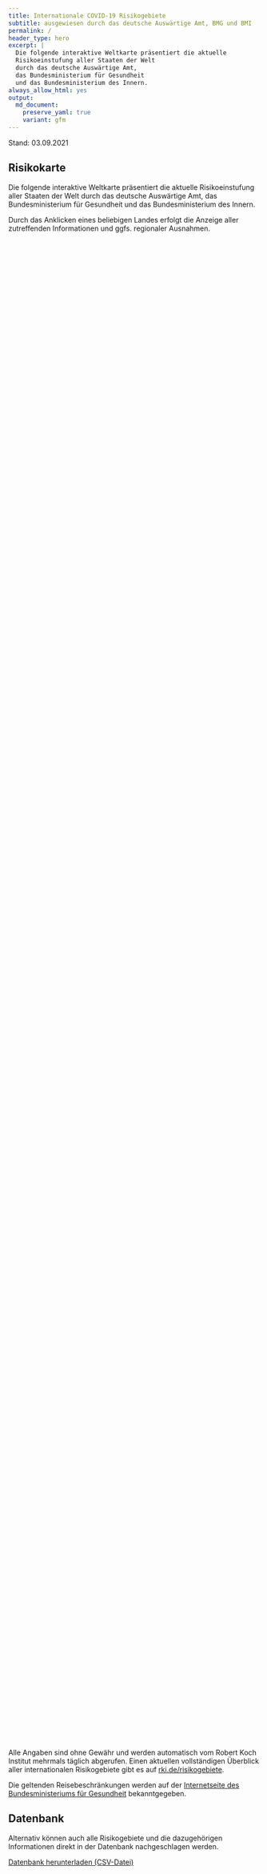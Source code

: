 ```yaml
---
title: Internationale COVID-19 Risikogebiete
subtitle: ausgewiesen durch das deutsche Auswärtige Amt, BMG und BMI
permalink: /
header_type: hero
excerpt: |
  Die folgende interaktive Weltkarte präsentiert die aktuelle
  Risikoeinstufung aller Staaten der Welt
  durch das deutsche Auswärtige Amt,
  das Bundesministerium für Gesundheit
  und das Bundesministerium des Innern.
always_allow_html: yes
output: 
  md_document:
    preserve_yaml: true
    variant: gfm
---
```


<!-- Modify _R/index_es.Rmd file instead -->

<p class="text-right font-weight-bold">

Stand: 03.09.2021

</p>

## Risikokarte

Die folgende interaktive Weltkarte präsentiert die aktuelle
Risikoeinstufung aller Staaten der Welt durch das deutsche Auswärtige
Amt, das Bundesministerium für Gesundheit und das Bundesministerium des
Innern.

<!--more-->

Durch das Anklicken eines beliebigen Landes erfolgt die Anzeige aller
zutreffenden Informationen und ggfs. regionaler Ausnahmen.

<div id="leaflet" class="leaflet html-widget" style="width:100%;height:75vh;">

</div>

<script src="https://corona-atlas.de/assets/data/locale_de.js"></script>

<script src="https://corona-atlas.de/assets/js/map.js"></script>

Alle Angaben sind ohne Gewähr und werden automatisch vom Robert Koch
Institut mehrmals täglich abgerufen. Einen aktuellen vollständigen
Überblick aller internationalen Risikogebiete gibt es auf
[rki.de/risikogebiete](https://rki.de/risikogebiete).

Die geltenden Reisebeschränkungen werden auf der [Internetseite des
Bundesministeriums für
Gesundheit](https://www.bundesgesundheitsministerium.de/coronavirus-infos-reisende)
bekanntgegeben.

## Datenbank

Alternativ können auch alle Risikogebiete und die dazugehörigen
Informationen direkt in der Datenbank nachgeschlagen werden.

<div id="reactable" class="reactable html-widget" style="width:auto;height:auto;"></div>
<script type="application/json" data-for="reactable">{"x":{"tag":{"name":"Reactable","attribs":{"data":{"Land/Region":["Afghanistan","Angola","Albanien","Andorra","Vereinigte Arabische Emirate","Argentinien","Armenien","Antigua und Barbuda","Australien","Österreich","Aserbaidschan","Burundi","Belgien","Benin","Burkina Faso","Bangladesch","Bulgarien","Bahrain","Bahamas","Bosnien und Herzegowina","Belarus","Belize","Bolivien","Brasilien","Barbados","Brunei","Bhutan","Botsuana","Zentralafrikanische Republik","Kanada","Schweiz","Chile","China","Côte d'Ivoire","Kamerun","Kongo DR","Kongo Rep","Kolumbien","Komoren","Cabo Verde","Costa Rica","Kuba","Zypern","Tschechien","Deutschland","Dschibuti","Dominica","Dänemark","Dominikanische Republik","Algerien","Ecuador","Ägypten","Eritrea","Spanien","Estland","Äthiopien","Finnland","Fidschi","Frankreich","Mikronesien","Gabun","Vereinigtes Königreich","Georgien","Ghana","Guinea","Gambia","Guinea-Bissau","Äquatorialguinea","Griechenland","Grenada","Guatemala","Guyana","Hongkong","Honduras","Kroatien","Haiti","Ungarn","Indonesien","Indien","Irland","Iran","Irak","Island","Israel","Italien","Jamaika","Jordanien","Japan","Kasachstan","Kenia","Kirgisistan","Kambodscha","Kiribati","St. Kitts und Nevis","Südkorea","Kuwait","Laos","Libanon","Liberia","Libyen","St. Lucia","Liechtenstein","Sri Lanka","Lesotho","Litauen","Luxemburg","Lettland","Marokko","Monaco","Moldau","Madagaskar","Malediven","Mexiko","Marshallinseln","Nordmazedonien","Mali","Malta","Myanmar","Montenegro","Mongolei","Mosambik","Mauretanien","Mauritius","Malawi","Malaysia","Namibia","Niger","Nigeria","Nicaragua","Niue","Niederlande","Norwegen","Nepal","Nauru","Neuseeland","Oman","Pakistan","Panama","Peru","Philippinen","Palau","Papua-Neuguinea","Polen","Korea (Demokratische Volksrepublik)","Portugal","Paraguay","Palästinensische Gebiete","Katar","Rumänien","Russische Föderation","Ruanda","Saudi-Arabien","Sudan","Senegal","Singapur","Salomoninseln","Sierra Leone","El Salvador","San Marino","Somalia","Serbien","Südsudan","São Tomé und Príncipe","Surinam","Slowakei","Slowenien","Schweden","Eswatini","Seychellen","Syrische Arabische Republik","Tschad","Togo","Thailand","Tadschikistan","Turkmenistan","Timor Leste","Tonga","Trinidad und Tobago","Tunesien","Türkei","Tuvalu","Tansania","Uganda","Ukraine","Uruguay","Vereinigte Staaten","Usbekistan","Vatikanstadt","Saint Vincent and The Grenadines","Venezuela","Vietnam","Vanuatu","Samoa","Kosovo","Jemen","Südafrika","Sambia","Simbabwe"],"Risikoeinstufung":["Kein Risikogebiet","Kein Risikogebiet","Hochrisikogebiet","Kein Risikogebiet","Kein Risikogebiet","Hochrisikogebiet","Kein Risikogebiet","Kein Risikogebiet","Kein Risikogebiet","Kein Risikogebiet","Hochrisikogebiet","Kein Risikogebiet","Kein Risikogebiet","Kein Risikogebiet","Kein Risikogebiet","Hochrisikogebiet","Kein Risikogebiet","Kein Risikogebiet","Kein Risikogebiet","Kein Risikogebiet","Kein Risikogebiet","Kein Risikogebiet","Hochrisikogebiet","Hochrisikogebiet","Kein Risikogebiet","Kein Risikogebiet","Kein Risikogebiet","Hochrisikogebiet","Kein Risikogebiet","Kein Risikogebiet","Kein Risikogebiet","Kein Risikogebiet","Kein Risikogebiet","Kein Risikogebiet","Kein Risikogebiet","Kein Risikogebiet","Kein Risikogebiet","Hochrisikogebiet","Kein Risikogebiet","Kein Risikogebiet","Hochrisikogebiet","Hochrisikogebiet","Hochrisikogebiet","Kein Risikogebiet",null,"Kein Risikogebiet","Hochrisikogebiet","Kein Risikogebiet","Kein Risikogebiet","Hochrisikogebiet","Hochrisikogebiet","Hochrisikogebiet","Kein Risikogebiet","Kein Risikogebiet","Kein Risikogebiet","Kein Risikogebiet","Kein Risikogebiet","Hochrisikogebiet","Hochrisikogebiet","Kein Risikogebiet","Kein Risikogebiet","Hochrisikogebiet","Hochrisikogebiet","Kein Risikogebiet","Kein Risikogebiet","Kein Risikogebiet","Kein Risikogebiet","Kein Risikogebiet","Hochrisikogebiet","Kein Risikogebiet","Hochrisikogebiet","Kein Risikogebiet","Kein Risikogebiet","Hochrisikogebiet","Kein Risikogebiet","Hochrisikogebiet","Kein Risikogebiet","Hochrisikogebiet","Hochrisikogebiet","Hochrisikogebiet","Hochrisikogebiet","Hochrisikogebiet","Kein Risikogebiet","Hochrisikogebiet","Kein Risikogebiet","Hochrisikogebiet","Kein Risikogebiet","Hochrisikogebiet","Hochrisikogebiet","Hochrisikogebiet","Kein Risikogebiet","Kein Risikogebiet","Kein Risikogebiet","Hochrisikogebiet","Kein Risikogebiet","Kein Risikogebiet","Kein Risikogebiet","Kein Risikogebiet","Kein Risikogebiet","Hochrisikogebiet","Hochrisikogebiet","Kein Risikogebiet","Hochrisikogebiet","Hochrisikogebiet","Kein Risikogebiet","Kein Risikogebiet","Kein Risikogebiet","Hochrisikogebiet","Kein Risikogebiet","Kein Risikogebiet","Kein Risikogebiet","Kein Risikogebiet","Hochrisikogebiet","Kein Risikogebiet","Hochrisikogebiet","Kein Risikogebiet","Kein Risikogebiet","Hochrisikogebiet","Hochrisikogebiet","Hochrisikogebiet","Hochrisikogebiet","Kein Risikogebiet","Kein Risikogebiet","Hochrisikogebiet","Hochrisikogebiet","Hochrisikogebiet","Kein Risikogebiet","Kein Risikogebiet","Kein Risikogebiet","Kein Risikogebiet","Hochrisikogebiet","Kein Risikogebiet","Hochrisikogebiet","Kein Risikogebiet","Kein Risikogebiet","Hochrisikogebiet","Kein Risikogebiet","Kein Risikogebiet","Hochrisikogebiet","Hochrisikogebiet","Kein Risikogebiet","Hochrisikogebiet","Kein Risikogebiet","Hochrisikogebiet","Hochrisikogebiet","Hochrisikogebiet","Kein Risikogebiet","Kein Risikogebiet","Kein Risikogebiet","Hochrisikogebiet","Kein Risikogebiet","Kein Risikogebiet","Hochrisikogebiet","Hochrisikogebiet","Kein Risikogebiet","Kein Risikogebiet","Kein Risikogebiet","Kein Risikogebiet","Kein Risikogebiet","Kein Risikogebiet","Hochrisikogebiet","Kein Risikogebiet","Kein Risikogebiet","Hochrisikogebiet","Kein Risikogebiet","Kein Risikogebiet","Kein Risikogebiet","Hochrisikogebiet","Hochrisikogebiet","Hochrisikogebiet","Kein Risikogebiet","Kein Risikogebiet","Hochrisikogebiet","Hochrisikogebiet","Hochrisikogebiet","Kein Risikogebiet","Kein Risikogebiet","Hochrisikogebiet","Hochrisikogebiet","Hochrisikogebiet","Kein Risikogebiet","Hochrisikogebiet","Kein Risikogebiet","Kein Risikogebiet","Kein Risikogebiet","Hochrisikogebiet","Hochrisikogebiet","Kein Risikogebiet","Kein Risikogebiet","Kein Risikogebiet","Hochrisikogebiet","Kein Risikogebiet","Kein Risikogebiet","Hochrisikogebiet","Kein Risikogebiet","Hochrisikogebiet","Hochrisikogebiet","Hochrisikogebiet"],"Details":[null,null,"Hochrisikogebiet seit 5. September 2021",null,null,"Hochrisikogebiet seit 18. April 2021",null,null,null,null,"Hochrisikogebiet seit 5. September 2021",null,null,null,null,"Hochrisikogebiet seit 8. August 2021",null,null,null,null,null,null,"Hochrisikogebiet seit 24. Januar 2021","Hochrisikogebiet seit 22. August 2021, Virusvariantengebiet vom 19. Januar 2021 bis 21. August 2021",null,null,null,"Hochrisikogebiet seit 1. August 2021",null,null,null,null,null,null,null,null,null,"Hochrisikogebiet seit 24. Januar 2021",null,null,"Hochrisikogebiet seit 9. Mai 2021","Hochrisikogebiet seit 18. Juli 2021","Hochrisikogebiet seit 11. Juli 2021",null,null,null,"Hochrisikogebiet seit 22. August 2021",null,null,"Hochrisikogebiet seit 8. August 2021","Hochrisikogebiet seit 31. Januar 2021","Hochrisikogebiet seit 24. Januar 2021",null,null,null,null,null,"Hochrisikogebiet seit 11. Juli 2021","– die folgenden Regionen und französischen Überseegebiete gelten als Hochrisikogebiete: -Okzitanien (Hochrisikogebiet seit 8. August 2021); -Provence-Alpes-Côte d'Azur (Hochrisikogebiet seit 8. August 2021); -Korsika (Hochrisikogebiet seit 8. August 2021); -Guadeloupe (Hochrisikogebiet seit 8. August 2021); -Martinique (Hochrisikogebiet seit 8. August 2021); -Réunion (Hochrisikogebiet seit 8. August 2021); -St. Barthélemy (Hochrisikogebiet seit 8. August 2021); -St. Martin (Hochrisikogebiet seit 8. August 2021); -Französisch-Guayana (Hochrisikogebiet seit 15. August 2021); -Französisch-Polynesien (Hochrisikogebiet seit 15. August 2021)",null,null,"Großbritannien und Nordirland inkl. der Isle of Man sowie aller Kanalinseln und aller britischen Überseegebiete (Hochrisikogebiet seit 7. Juli 2021)","Hochrisikogebiet seit 25. Juli 2021",null,null,null,null,null,"- die folgenden Regionen gelten als Hochrisikogebiete: -Kreta (Hochrisikogebiet seit 24. August 2021); -Südliche Ägäis - darunter zählen Andros, Kalymnos, Karpathos-Kasos, Kea-Kythnos, Kos, Milos, Mykonos, Naxos, Paros, Rhodos, Syros, Thira und Tinos (Hochrisikogebiet seit 24. August 2021)",null,"Hochrisikogebiet seit 5. September 2021",null,null,"Hochrisikogebiet seit 8. August 2021",null,"Hochrisikogebiet seit 8. August 2021",null,"Hochrisikogebiet seit 18. Juli 2021","Hochrisikogebiet seit 7. Juli 2021","- die folgenden Regionen gelten als Hochrisikogebiete: -Border (Hochrisikogebiet seit 22. August 2021); -West (Hochrisikogebiet seit 22. August 2021)","Hochrisikogebiet seit 24. Januar 2021","Hochrisikogebiet seit 8. August 2021",null,"(Hochrisikogebiet seit 15. August 2021) inklusive der Palästinensischen Gebiete (Hochrisikogebiet seit 5. September 2021)",null,"Hochrisikogebiet seit 29. August 2021",null,"Hochrisikogebiet seit 5. September 2021","Hochrisikogebiet seit 8. August 2021","Hochrisikogebiet seit 15. August 2021",null,null,null,"Hochrisikogebiet seit 29. August 2021",null,null,null,null,null,"Hochrisikogebiet seit 18. Juli 2021","Hochrisikogebiet seit 29. August 2021",null,"Hochrisikogebiet seit 5. September 2021","Hochrisikogebiet seit 1. August 2021",null,null,null,"Hochrisikogebiet seit 8. August 2021",null,null,null,null,"Hochrisikogebiet seit 8. August 2021",null,"Hochrisikogebiet seit 22. August 2021",null,null,"Hochrisikogebiet seit 8. August 2021","Hochrisikogebiet seit 15. August 2021","Hochrisikogebiet seit 13. Juni 2021","Hochrisikogebiet seit 1. August 2021",null,null,"Hochrisikogebiet seit 1. August 2021","Hochrisikogebiet seit 13. Juni 2021","Hochrisikogebiet seit 1. August 2021",null,null,null,null,"– die folgenden überseeischen Teile des Königreichs der Niederlande gelten als Hochrisikogebiete: -Aruba (Hochrisikogebiet seit 27. Juli 2021); -Curaçao (Hochrisikogebiet seit 27. Juli 2021); -Bonaire (Hochrisikogebiet seit 27. Juli 2021); -Sint Eustatius (Hochrisikogebiet seit 27. Juli 2021); -Sint Maarten (Hochrisikogebiet seit 27. Juli 2021); -Saba (Hochrisikogebiet seit 27. Juli 2021)",null,"Hochrisikogebiet seit 7. Juli 2021",null,null,"Hochrisikogebiet seit 20. Juni 2021",null,null,"Hochrisikogebiet seit 3. April 2021","Hochrisikogebiet seit 8. August 2021",null,"Hochrisikogebiet seit 8. August 2021",null,"Hochrisikogebiet seit 8. August 2021","- die folgenden Regionen gelten als Hochrisikogebiete: -Algarve (Hochrisikogebiet seit 7. Juli 2021)","Hochrisikogebiet seit 21. März 2021",null,null,null,"Hochrisikogebiet seit 7. Juli 2021",null,null,"Hochrisikogebiet seit 31. Januar 2021","Hochrisikogebiet seit 8. August 2021",null,null,null,null,null,null,"Hochrisikogebiet seit 5. September 2021",null,null,"(Hochrisikogebiet seit 23. Mai 2021)",null,null,null,"Hochrisikogebiet seit 1. August 2021","Hochrisikogebiet seit 14. Februar 2021","Hochrisikogebiet seit 31. Januar 2021",null,null,"Hochrisikogebiet seit 8. August 2021","Hochrisikogebiet seit 8. August 2021","Hochrisikogebiet seit 8. August 2021",null,null,"Hochrisikogebiet seit 8. August 2021","Hochrisikogebiet seit 25. April 2021","Hochrisikogebiet seit 17. August 2021",null,"Hochrisikogebiet seit 14. März 2021",null,null,null,"von Amerika (Hochrisikogebiet seit 15. August 2021)","Hochrisikogebiet seit 8. August 2021",null,null,null,"Hochrisikogebiet seit 15. August 2021",null,null,"Hochrisikogebiet seit 22. August 2021",null,"Hochrisikogebiet seit 1. August 2021","Hochrisikogebiet seit 1. August 2021","Hochrisikogebiet seit 1. August 2021"]},"columns":[{"accessor":"Land/Region","name":"Land/Region","type":"character"},{"accessor":"Risikoeinstufung","name":"Risikoeinstufung","type":"character"},{"accessor":"Details","name":"Details","type":"character"}],"filterable":true,"searchable":true,"defaultPageSize":10,"showPageSizeOptions":true,"pageSizeOptions":[10,25,50,100],"paginationType":"jump","showPageInfo":true,"minRows":1,"striped":true,"dataKey":"d25077e74e8ef2e2fce2064a7d61c7b9","key":"d25077e74e8ef2e2fce2064a7d61c7b9"},"children":[]},"class":"reactR_markup"},"evals":[],"jsHooks":[]}</script>

<p class="text-center my-5">

<a href="assets/dist/db_countries_risk_de.csv" class="btn btn-primary">Datenbank
herunterladen (CSV-Datei)</a>

</p>
